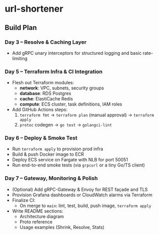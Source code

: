 # url-shortener
## Build Plan

### Day 3 – Resolve & Caching Layer
- Add gRPC unary interceptors for structured logging and basic rate-limiting

### Day 5 – Terraform Infra & CI Integration
- Flesh out Terraform modules:
  - **network**: VPC, subnets, security groups  
  - **database**: RDS Postgres  
  - **cache**: ElastiCache Redis
  - **compute**: ECS cluster, task definitions, IAM roles  
- Add GitHub Actions steps:
  1. `terraform fmt` → `terraform plan` (manual approval) → `terraform apply`
  2. `protoc` codegen → `go test` → `golangci-lint`

### Day 6 – Deploy & Smoke Test
- Run `terraform apply` to provision prod infra
- Build & push Docker image to ECR
- Deploy ECS service on Fargate with NLB for port 50051
- Run end-to-end smoke tests (via `grpcurl` or a tiny Go/TS client)

### Day 7 – Gateway, Monitoring & Polish
- (Optional) Add gRPC-Gateway & Envoy for REST façade and TLS
- Provision Grafana dashboards or CloudWatch alarms via Terraform
- Finalize CI:
  - On merge to `main`: lint, test, build, push image, `terraform apply`
- Write README sections:
  - Architecture diagram
  - Proto reference
  - Usage examples (Shrink, Resolve, Stats)
